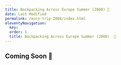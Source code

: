 ```yaml
---
title: Backpacking Across Europe Summer (2008) 🔏
date: Last Modified 
permalink: /euro-trip-2008/index.html
eleventyNavigation:
  key: 
  order: 1
  title: Backpacking Across Europe Summer (2008)  🔏
---
```


## Coming Soon 🔏
